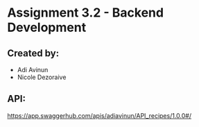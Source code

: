 # Assignment 3.2 - Backend Development

## Created by:
* Adi Avinun
* Nicole Dezoraive

## API:
https://app.swaggerhub.com/apis/adiavinun/API_recipes/1.0.0#/
